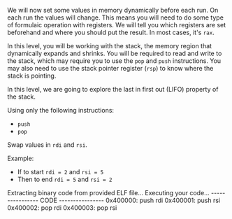 
We will now set some values in memory dynamically before each run. On each run the values will change. This means you will need to do some type of formulaic operation with registers. We will tell you which registers are set beforehand and where you should put the result. In most cases, it's `rax`.

In this level, you will be working with the stack, the memory region that dynamically expands and shrinks. You will be required to read and write to the stack, which may require you to use the `pop` and `push` instructions. You may also need to use the stack pointer register (`rsp`) to know where the stack is pointing.

In this level, we are going to explore the last in first out (LIFO) property of the stack.

Using only the following instructions:

- `push`
- `pop`

Swap values in `rdi` and `rsi`.

Example:

- If to start `rdi = 2` and `rsi = 5`
- Then to end `rdi = 5` and `rsi = 2`

Extracting binary code from provided ELF file...
Executing your code...
---------------- CODE ----------------
0x400000:       push    rdi
0x400001:       push    rsi
0x400002:       pop     rdi
0x400003:       pop     rsi


